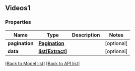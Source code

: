 ## Videos1

### Properties
Name | Type | Description | Notes
------------ | ------------- | ------------- | -------------
**pagination** | [**Pagination**](#Pagination) |  | [optional] 
**data** | [**list[Extract]**](#Extract) |  | [optional] 

[[Back to Model list]](#documentation-for-models) [[Back to API list]](#documentation-for-api-endpoints)


